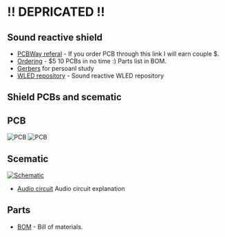 # :bangbang: DEPRICATED :bangbang:
## Sound reactive shield
-   [PCBWay referal](https://www.pcbway.com/setinvite.aspx?inviteid=83580) - If you order PCB through this link I will earn couple $.
-   [Ordering](https://www.pcbway.com/project/shareproject/WLED_wemos_shield_with_sound_reactive_circuit.html) - $5 10 PCBs in no time :) Parts list in BOM.
-   [Gerbers](https://github.com/srg74/WLED-wemos-shield/tree/master/resources/Gerbers) for persoanl study
-   [WLED repository](https://github.com/atuline/WLED) - Sound reactive WLED repository
## Shield PCBs and scematic
## PCB
![PCB](https://github.com/srg74/WLED-wemos-shield/blob/master/resources/Sound/files/WLED_Wemos_shield-v1.0-sound.png)
![PCB](https://github.com/srg74/WLED-wemos-shield/blob/master/resources/Sound/files/PCB.jpg)
## Scematic
<a href="https://github.com/srg74/WLED-wemos-shield/blob/master/resources/Sound/files/scematic_sound.pdf">![Schematic](https://github.com/srg74/WLED-wemos-shield/blob/master/resources/Sound/files/scematic_sound.jpg)</a>

-   [Audio circuit](https://github.com/atuline/WLED/wiki/Audio-Input-Options) Audio circuit explanation
## Parts
-   [BOM](https://github.com/srg74/WLED-wemos-shield/blob/master/resources/Sound/files/BOM_sound_reactive.pdf) - Bill of materials.

